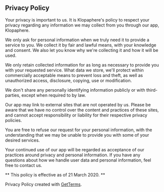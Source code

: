 ## Privacy Policy
Your privacy is important to us. It is Klopaphere's policy to respect your privacy regarding any information we may collect from you through our app, Klopaphere.


We only ask for personal information when we truly need it to provide a service to you. We collect it by fair and lawful means, with your knowledge and consent. We also let you know why we're collecting it and how it will be used.


We only retain collected information for as long as necessary to provide you with your requested service. What data we store, we'll protect within commercially acceptable means to prevent loss and theft, as well as unauthorized access, disclosure, copying, use or modification.


We don't share any personally identifying information publicly or with third-parties, except when required to by law.


Our app may link to external sites that are not operated by us. Please be aware that we have no control over the content and practices of these sites, and cannot accept responsibility or liability for their respective privacy policies.


You are free to refuse our request for your personal information, with the understanding that we may be unable to provide you with some of your desired services.


Your continued use of our app will be regarded as acceptance of our practices around privacy and personal information. If you have any questions about how we handle user data and personal information, feel free to contact us.


** This policy is effective as of 21 March 2020. **


Privacy Policy created with [GetTerms](https://getterms.io "Generate a free pivacy policy").